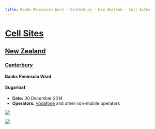 ```yaml
---
title: Banks Peninsula Ward - Canterbury - New Zealand - Cell Sites
---
```


# [Cell Sites](../../)

## [New Zealand](../)

### [Canterbury](./)

#### Banks Peninsula Ward

#### Sugarloaf

* **Date:** 30 December 2014
* **Operators:** [Vodafone] and other non-mobile operators

![](https://f001.backblazeb2.com/file/CellSites/NZ/CAN/20141230-212934.jpg)

![](https://f001.backblazeb2.com/file/CellSites/NZ/CAN/20141230-210622.jpg)

[Vodafone]: https://en.wikipedia.org/wiki/Vodafone_New_Zealand

